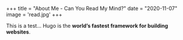 +++
title = "About Me - Can You Read My Mind?"
date = "2020-11-07"
image = 'read.jpg'
+++

This is a test... Hugo is the **world’s fastest framework for building websites**.

